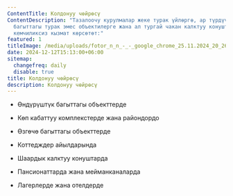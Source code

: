 ```yaml
---
ContentTitle: Колдонуу чөйрөсү
ContentDescription: "Тазалоочу курулмалар жеке турак үйлөргө, ар түрдүү
  багыттагы турак эмес объектилерге жана ал тургай чакан калктуу конуштарга
  кемчиликсиз кызмат көрсөтөт:"
featured: 1
titleImage: /media/uploads/fotor_n_n_-_-_google_chrome_25.11.2024_20_26_59.png
date: 2024-12-12T15:13:00+06:00
sitemap:
  changefreq: daily
  disable: true
title: Колдонуу чөйрөсү
description: Колдонуу чөйрөсү
---
```



* Өндүрүштүк багыттагы объекттерде

* Көп кабаттуу комплекстерде жана райондордо

* Өзгөчө багыттагы объекттерде

* Коттедждер айылдарында

* Шаардык калктуу конуштарда

* Пансионаттарда жана мейманканаларда

* Лагерлерде жана отелдерде
